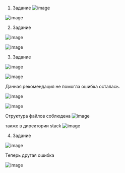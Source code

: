 1. Задание
![image](https://github.com/inyushov/devops-netology/assets/127683348/b7a5f30d-f197-4b65-baac-4b2834da9b29)

![image](https://github.com/inyushov/devops-netology/assets/127683348/6787d9f0-15e7-42a6-be6f-47126aa2817d)

2. Задание

![image](https://github.com/inyushov/devops-netology/assets/127683348/528cbeb5-7289-4081-9c07-30ece0f81d56)

![image](https://github.com/inyushov/devops-netology/assets/127683348/2fdcdc47-85d3-43da-9704-487cb6dedcfe)

3. Задание


![image](https://github.com/inyushov/devops-netology/assets/127683348/315c5cb7-308b-4e9b-b9da-fcc4689dcc79)

![image](https://github.com/inyushov/devops-netology/assets/127683348/f04ac66b-20d2-4d15-8a9b-63c5501f98e2)

Данная рекомендация не помогла ошибка осталась.


![image](https://github.com/inyushov/devops-netology/assets/127683348/1efe799c-310a-4b82-bbb7-1fa4617b4a0b)

![image](https://github.com/inyushov/devops-netology/assets/127683348/448399b5-ca9a-4582-9ace-761c8105deee)

Структура файлов соблюдена
![image](https://github.com/inyushov/devops-netology/assets/127683348/e5418768-2f47-4409-b6e2-4ce9da492a26)

также в директории stack
![image](https://github.com/inyushov/devops-netology/assets/127683348/b5e2d8e5-f725-4c5f-b3e4-6d323e6add74)

4. Задание 

![image](https://github.com/inyushov/devops-netology/assets/127683348/942dfbfb-fe2b-4d5c-bf99-f14a7a5d24ad)

Теперь другая ошибка 

![image](https://github.com/inyushov/devops-netology/assets/127683348/20ea6f03-50dd-4105-b406-b220c223c0be)




